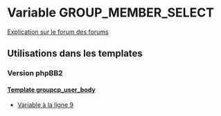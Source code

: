# Variable GROUP_MEMBER_SELECT
[Explication sur le forum des forums](http://forum.forumactif.com/t294113-listing-des-variables#GROUP_MEMBER_SELECT)

## Utilisations dans les templates

### Version phpBB2

#### [Template groupcp_user_body](subsilver/groupcp_user_body.md)
* [Variable à la ligne 9](../subsilver/groupcp_user_body.tpl#L9)